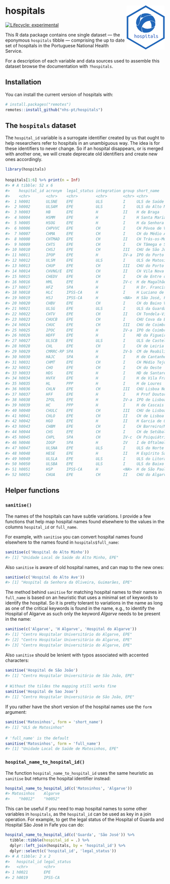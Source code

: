
<!-- README.md is generated from README.Rmd. Please edit that file -->

# hospitals <img src='man/figures/logo.svg' align="right" height="139" />

<!-- badges: start -->

[![Lifecycle:
experimental](https://img.shields.io/badge/lifecycle-experimental-orange.svg)](https://lifecycle.r-lib.org/articles/stages.html#experimental)
<!-- badges: end -->

This R data package contains one single dataset — the eponymous
`hospitals` tibble — comprising the up to date set of hospitals in the
Portuguese National Health Service.

For a description of each variable and data sources used to assemble
this dataset browse the documentation with `?hospitals`.

## Installation

You can install the current version of hospitals with:

``` r
# install.packages("remotes")
remotes::install_github("nhs-pt/hospitals")
```

## The `hospitals` dataset

The `hospital_id` variable is a surrogate identifier created by us that
ought to help researchers refer to hospitals in an unambiguous way. The
idea is for these identifiers to never change. So if an hospital
disappears, or is merged with another one, we will create deprecate old
identifiers and create new ones accordingly.

``` r
library(hospitals)

hospitals[1:6] %>% print(n = Inf)
#> # A tibble: 52 x 6
#>    hospital_id acronym  legal_status integration group short_name               
#>    <chr>       <chr>    <chr>        <chr>       <chr> <chr>                    
#>  1 h0001       ULSNE    EPE          ULS         I     ULS de Saúde do Nordeste 
#>  2 h0002       ULSAM    EPE          ULS         I     ULS do Alto Minho        
#>  3 h0003       HB       EPE          H           II    H de Braga               
#>  4 h0004       HSMM     EPE          H           I     H Santa Maria Maior      
#>  5 h0005       HSOG     EPE          H           I     H da Senhora da Oliveira 
#>  6 h0006       CHPVVC   EPE          CH          I     CH Póvoa de Varzim/Vila …
#>  7 h0007       CHMA     EPE          CH          I     CH do Médio Ave          
#>  8 h0008       CHTMAD   EPE          CH          II    CH Trás-os-Montes e Alto…
#>  9 h0009       CHTS     EPE          CH          I     CH Tâmega e Sousa        
#> 10 h0010       CHSJ     EPE          CH          III   CHU de São João          
#> 11 h0011       IPOP     EPE          H           IV-a  IPO do Porto             
#> 12 h0012       ULSM     EPE          ULS         I     ULS de Matosinhos        
#> 13 h0013       CHUP     EPE          CH          III   CHU do Porto             
#> 14 h0014       CHVNG/E  EPE          CH          II    CH Vila Nova de Gaia/Esp…
#> 15 h0015       CHEDV    EPE          CH          I     CH de Entre o Douro e Vo…
#> 16 h0016       HML      EPE          H           IV-c  H de Magalhães Lemos     
#> 17 h0017       HFZ      SPA          H           I     H Dr. Francisco Zagalo   
#> 18 h0018       HLC      IPSS-CA      H           I     H Luciano de Castro, Ana…
#> 19 h0019       HSJ      IPSS-CA      H           <NA>  H São José, Fafe         
#> 20 h0020       CHBV     EPE          CH          I     CH do Baixo Vouga        
#> 21 h0021       ULSG     EPE          ULS         I     ULS da Guarda            
#> 22 h0022       CHTV     EPE          CH          II    CH Tondela-Viseu         
#> 23 h0023       CHUCB    EPE          CH          I     CHU Cova da Beira        
#> 24 h0024       CHUC     EPE          CH          III   CHU de Coimbra           
#> 25 h0025       IPOC     EPE          H           IV-a  IPO de Coimbra           
#> 26 h0026       HDFF     EPE          H           I     HD da Figueira da Foz    
#> 27 h0027       ULSCB    EPE          ULS         I     ULS de Castelo Branco    
#> 28 h0028       CHL      EPE          CH          I     CH de Leiria             
#> 29 h0029       CMRRC-RP SPA          H           IV-b  CM de Reabilitação da RC…
#> 30 h0030       HAJC     SPA          H           I     H de Cantanhede          
#> 31 h0031       CHMT     EPE          CH          I     CH Médio Tejo            
#> 32 h0032       CHO      EPE          CH          I     CH do Oeste              
#> 33 h0033       HDS      EPE          H           I     HD de Santarém           
#> 34 h0034       HVFX     EPE          H           I     H de Vila Franca de Xira 
#> 35 h0035       HL       PPP          H           I     H de Loures              
#> 36 h0036       CHLN     EPE          CH          III   CHU Lisboa Norte         
#> 37 h0037       HFF      EPE          H           I     H Prof Doutor Fernando F…
#> 38 h0038       IPOL     EPE          H           IV-a  IPO de Lisboa            
#> 39 h0039       HC       PPP          H           I     H de Cascais             
#> 40 h0040       CHULC    EPE          CH          III   CHU de Lisboa Central    
#> 41 h0041       CHLO     EPE          CH          II    CH de Lisboa Ocidental   
#> 42 h0042       HGO      EPE          H           II    H Garcia de Orta         
#> 43 h0043       CHBM     EPE          CH          I     CH Barreiro/Montijo      
#> 44 h0044       CHS      EPE          CH          I     CH de Setúbal            
#> 45 h0045       CHPL     SPA          CH          IV-c  CH Psiquiátrico de Lisboa
#> 46 h0046       IOGP     SPA          H           IV    I de Oftalmologia Dr. Ga…
#> 47 h0047       ULSNA    EPE          ULS         I     ULS do Norte Alentejano  
#> 48 h0048       HESE     EPE          H           II    H Espírito Santo de Évora
#> 49 h0049       ULSLA    EPE          ULS         I     ULS do Litoral Alentejano
#> 50 h0050       ULSBA    EPE          ULS         I     ULS do Baixo Alentejo    
#> 51 h0051       HSP      IPSS-CA      H           <NA>  H de São Paulo, Serpa    
#> 52 h0052       CHUA     EPE          CH          II    CHU do Algarve
```

## Helper functions

### `sanitise()`

The names of the hospitals can have subtle variations. I provide a few
functions that help map hospital names found elsewhere to the values in
the columns `hospital_id` or `full_name`.

For example, with `sanitise` you can convert hospital names found
elsewhere to the names found in `hospitals$full_name`:

``` r
sanitise(c('Hospital do Alto Minho'))
#> [1] "Unidade Local de Saúde do Alto Minho, EPE"
```

Also `sanitise` is aware of old hospital names, and can map to the new
ones:

``` r
sanitise(c('Hospital do Alto Ave'))
#> [1] "Hospital da Senhora da Oliveira, Guimarães, EPE"
```

The method behind `sanitise` for matching hospital names to their names
in `full_name` is based on an heuristic that uses a minimal set of
keywords to identify the hospital. So it is pretty tolerant to
variations in the name as long as one of the critical keywords is found
in the name, e.g., to identify the Hospital of Algarve as such only the
keyword *Algarve* needs to be present in the name:

``` r
sanitise(c('Algarve', 'H Algarve', 'Hospital do Algarve'))
#> [1] "Centro Hospitalar Universitário do Algarve, EPE"
#> [2] "Centro Hospitalar Universitário do Algarve, EPE"
#> [3] "Centro Hospitalar Universitário do Algarve, EPE"
```

Also `sanitise` should be lenient with typos associated with accented
characters:

``` r
sanitise('Hospital de São João')
#> [1] "Centro Hospitalar Universitário de São João, EPE"

# Without the tildes the mapping still works fine
sanitise('Hospital de Sao Joao')
#> [1] "Centro Hospitalar Universitário de São João, EPE"
```

If you rather have the short version of the hospital names use the
`form` argument:

``` r
sanitise('Matosinhos', form = 'short_name')
#> [1] "ULS de Matosinhos"

# 'full_name' is the default
sanitise('Matosinhos', form = 'full_name')
#> [1] "Unidade Local de Saúde de Matosinhos, EPE"
```

### `hospital_name_to_hospital_id()`

The function `hospital_name_to_hospital_id` uses the same heuristic as
`sanitise` but returns the hospital identifier instead:

``` r
hospital_name_to_hospital_id(c('Matosinhos', 'Algarve'))
#> Matosinhos    Algarve 
#>    "h0012"    "h0052"
```

This can be useful if you need to map hospital names to some other
variables in `hospitals`, as the `hospital_id` can be used as key in a
join operation. For example, to get the legal status of the Hospital of
Guarda and Hospital São José in Fafe you can do:

``` r
hospital_name_to_hospital_id(c('Guarda', 'São José')) %>%
  tibble::tibble(hospital_id = .) %>%
  dplyr::left_join(hospitals, by = 'hospital_id') %>%
  dplyr::select(c('hospital_id', 'legal_status'))
#> # A tibble: 2 x 2
#>   hospital_id legal_status
#>   <chr>       <chr>       
#> 1 h0021       EPE         
#> 2 h0019       IPSS-CA
```
